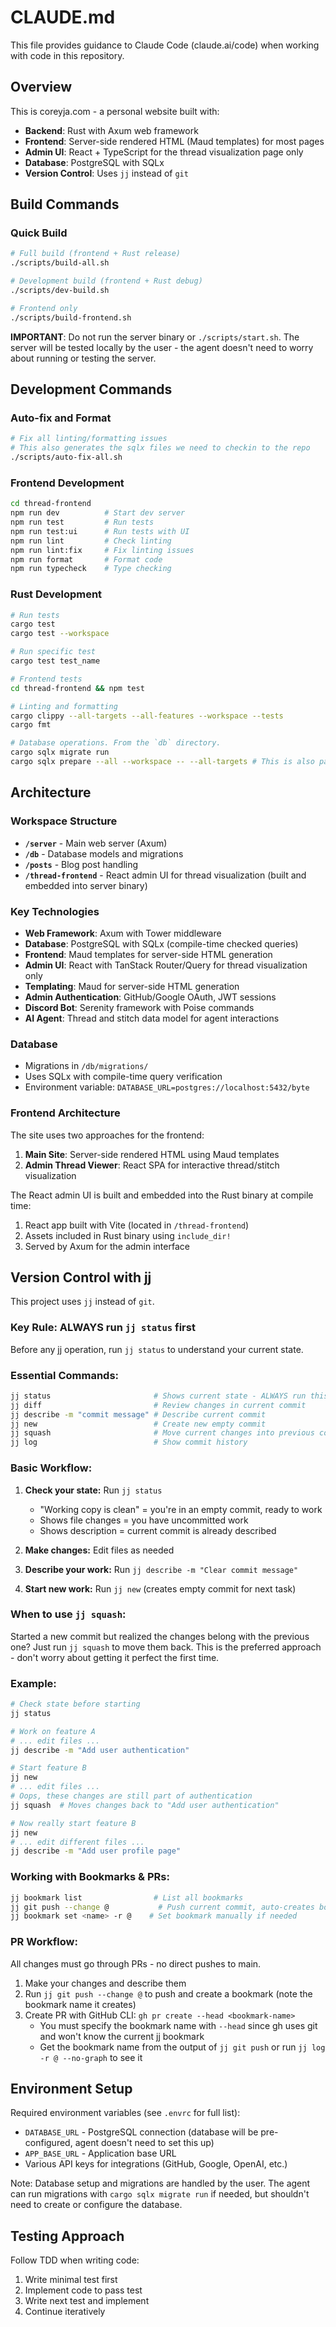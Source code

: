 # CLAUDE.md

This file provides guidance to Claude Code (claude.ai/code) when working with code in this repository.

## Overview

This is coreyja.com - a personal website built with:

- **Backend**: Rust with Axum web framework
- **Frontend**: Server-side rendered HTML (Maud templates) for most pages
- **Admin UI**: React + TypeScript for the thread visualization page only
- **Database**: PostgreSQL with SQLx
- **Version Control**: Uses `jj` instead of `git`

## Build Commands

### Quick Build

```bash
# Full build (frontend + Rust release)
./scripts/build-all.sh

# Development build (frontend + Rust debug)
./scripts/dev-build.sh

# Frontend only
./scripts/build-frontend.sh
```

**IMPORTANT**: Do not run the server binary or `./scripts/start.sh`. The server will be tested locally by the user - the agent doesn't need to worry about running or testing the server.

## Development Commands

### Auto-fix and Format

```bash
# Fix all linting/formatting issues
# This also generates the sqlx files we need to checkin to the repo
./scripts/auto-fix-all.sh
```

### Frontend Development

```bash
cd thread-frontend
npm run dev          # Start dev server
npm run test         # Run tests
npm run test:ui      # Run tests with UI
npm run lint         # Check linting
npm run lint:fix     # Fix linting issues
npm run format       # Format code
npm run typecheck    # Type checking
```

### Rust Development

```bash
# Run tests
cargo test
cargo test --workspace

# Run specific test
cargo test test_name

# Frontend tests
cd thread-frontend && npm test

# Linting and formatting
cargo clippy --all-targets --all-features --workspace --tests
cargo fmt

# Database operations. From the `db` directory.
cargo sqlx migrate run
cargo sqlx prepare --all --workspace -- --all-targets # This is also part of the auto-fix-all.sh script
```

## Architecture

### Workspace Structure

- **`/server`** - Main web server (Axum)
- **`/db`** - Database models and migrations
- **`/posts`** - Blog post handling
- **`/thread-frontend`** - React admin UI for thread visualization (built and embedded into server binary)

### Key Technologies

- **Web Framework**: Axum with Tower middleware
- **Database**: PostgreSQL with SQLx (compile-time checked queries)
- **Frontend**: Maud templates for server-side HTML generation
- **Admin UI**: React with TanStack Router/Query for thread visualization only
- **Templating**: Maud for server-side HTML generation
- **Admin Authentication**: GitHub/Google OAuth, JWT sessions
- **Discord Bot**: Serenity framework with Poise commands
- **AI Agent**: Thread and stitch data model for agent interactions

### Database

- Migrations in `/db/migrations/`
- Uses SQLx with compile-time query verification
- Environment variable: `DATABASE_URL=postgres://localhost:5432/byte`

### Frontend Architecture

The site uses two approaches for the frontend:

1. **Main Site**: Server-side rendered HTML using Maud templates
2. **Admin Thread Viewer**: React SPA for interactive thread/stitch visualization

The React admin UI is built and embedded into the Rust binary at compile time:

1. React app built with Vite (located in `/thread-frontend`)
2. Assets included in Rust binary using `include_dir!`
3. Served by Axum for the admin interface

## Version Control with jj

This project uses `jj` instead of `git`.

### Key Rule: ALWAYS run `jj status` first

Before any jj operation, run `jj status` to understand your current state.

### Essential Commands:

```bash
jj status                       # Shows current state - ALWAYS run this first
jj diff                         # Review changes in current commit
jj describe -m "commit message" # Describe current commit
jj new                          # Create new empty commit
jj squash                       # Move current changes into previous commit
jj log                          # Show commit history
```

### Basic Workflow:

1. **Check your state:** Run `jj status`

   - "Working copy is clean" = you're in an empty commit, ready to work
   - Shows file changes = you have uncommitted work
   - Shows description = current commit is already described

2. **Make changes:** Edit files as needed

3. **Describe your work:** Run `jj describe -m "Clear commit message"`

4. **Start new work:** Run `jj new` (creates empty commit for next task)

### When to use `jj squash`:

Started a new commit but realized the changes belong with the previous one? Just run `jj squash` to move them back. This is the preferred approach - don't worry about getting it perfect the first time.

### Example:

```bash
# Check state before starting
jj status

# Work on feature A
# ... edit files ...
jj describe -m "Add user authentication"

# Start feature B
jj new
# ... edit files ...
# Oops, these changes are still part of authentication
jj squash  # Moves changes back to "Add user authentication"

# Now really start feature B
jj new
# ... edit different files ...
jj describe -m "Add user profile page"
```

### Working with Bookmarks & PRs:

```bash
jj bookmark list                # List all bookmarks
jj git push --change @           # Push current commit, auto-creates bookmark
jj bookmark set <name> -r @    # Set bookmark manually if needed
```

### PR Workflow:

All changes must go through PRs - no direct pushes to main.

1. Make your changes and describe them
2. Run `jj git push --change @` to push and create a bookmark (note the bookmark name it creates)
3. Create PR with GitHub CLI: `gh pr create --head <bookmark-name>`
   - You must specify the bookmark name with `--head` since gh uses git and won't know the current jj bookmark
   - Get the bookmark name from the output of `jj git push` or run `jj log -r @ --no-graph` to see it

## Environment Setup

Required environment variables (see `.envrc` for full list):

- `DATABASE_URL` - PostgreSQL connection (database will be pre-configured, agent doesn't need to set this up)
- `APP_BASE_URL` - Application base URL
- Various API keys for integrations (GitHub, Google, OpenAI, etc.)

Note: Database setup and migrations are handled by the user. The agent can run migrations with `cargo sqlx migrate run` if needed, but shouldn't need to create or configure the database.

## Testing Approach

Follow TDD when writing code:

1. Write minimal test first
2. Implement code to pass test
3. Write next test and implement
4. Continue iteratively
